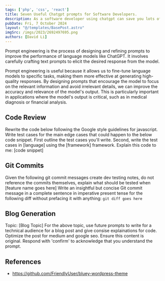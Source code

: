```yaml
---
tags: ['php', 'css', 'react']
title: Seven Useful Chatgpt prompts for Software Developers.
description: As a software developer using chatgpt can save you lots of time..
pubDate: Fri, 7 October 2024
layout: "@/templates/BasePost.astro"
imgSrc: /imgs/2023/2692497695.png
authors: [David Li]
---
```

Prompt engineering is the process of designing and refining prompts to improve the performance of language models like ChatGPT. It involves carefully crafting text prompts to elicit the desired response from the model.

Prompt engineering is useful because it allows us to fine-tune language models to specific tasks, making them more effective at generating high-quality responses. By designing prompts that encourage the model to focus on the relevant information and avoid irrelevant details, we can improve the accuracy and relevance of the model's output. This is particularly important in applications where the model's output is critical, such as in medical diagnosis or financial analysis.


## Code Review
Rewrite the code below following the Google style guidelines for javascript.
Write test cases for the main edge cases that could happen to the below code snippet. First outline the test cases you'll write. Second, write the test cases in [language] using the [framework] framework.
Explain this code to me: [code snippet]
## Git Commits
Given the following git commit messages create dev testing notes, do not reference the commits themselves, explain what should be tested when [feature name goes here]
Write an insightful but concise Git commit message in a complete sentence in imperative present tense for the following diff without prefacing it with anything: `git diff goes here`
## Blog Generation
Topic: [Blog Topic]
For the above topic, use future prompts to write for a technical audience for a blog post and give consise explainations for code. Optimize the post for medium and google seo. Ensure this content is original. Respond with 'confirm' to acknowledge that you understand the prompt.

## References
- https://github.com/FriendlyUser/bluey-wordpress-theme
